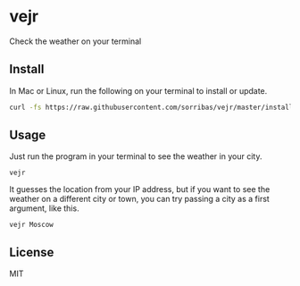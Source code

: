 vejr
====

Check the weather on your terminal

Install
-------

In Mac or Linux, run the following on your terminal to install or update.

```sh
curl -fs https://raw.githubusercontent.com/sorribas/vejr/master/install.sh | sh
```

Usage
-----

Just run the program in your terminal to see the weather in your city.

```
vejr
```

It guesses the location from your IP address, but if you want to see the weather
on a different city or town, you can try passing a city as a first argument, like this.

```
vejr Moscow
```

License
-------

MIT
